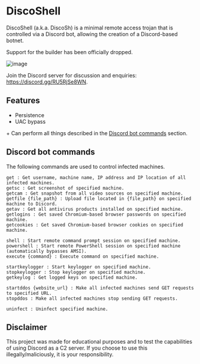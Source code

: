 # DiscoShell

DiscoShell (a.k.a. DiscoSh) is a minimal remote access trojan that is controlled via a Discord bot, allowing the creation of a Discord-based botnet.

Support for the builder has been officially dropped.

![image](https://media.discordapp.net/attachments/961905736139554876/971733014654644254/unknown.png)

Join the Discord server for discussion and enquiries: https://discord.gg/RU5RjSe8WN.

## Features
- Persistence
- UAC bypass

\+ Can perform all things described in the [Discord bot commands](#discord-bot-commands) section.

## Discord bot commands
The following commands are used to control infected machines.
```
get : Get username, machine name, IP address and IP location of all infected machines.
getsc : Get screenshot of specified machine.
getcam : Get snapshot from all video sources on specified machine.
getfile {file_path} : Upload file located in {file_path} on specified machine to Discord.
getav : Get all antivirus products installed on specified machine.
getlogins : Get saved Chromium-based browser passwords on specified machine.
getcookies : Get saved Chromium-based browser cookies on specified machine.

shell : Start remote command prompt session on specified machine.
powershell : Start remote PowerShell session on specified machine (automatically bypasses AMSI).
execute {command} : Execute command on specified machine.

startkeylogger : Start keylogger on specified machine.
stopkeylogger : Stop keylogger on specified machine.
getkeylog : Get logged keys on specified machine.

startddos {website_url} : Make all infected machines send GET requests to specified URL.
stopddos : Make all infected machines stop sending GET requests.

uninfect : Uninfect specified machine.
```

## Disclaimer
This project was made for educational purposes and to test the capabilities of using Discord as a C2 server. If you choose to use this illegally/maliciously, it is your responsibility.
